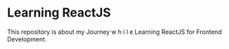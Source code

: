 # Learning ReactJS

This repository is about my Journey w h i l e Learning ReactJS for Frontend Development.


